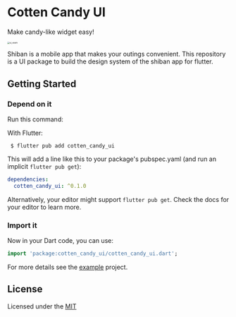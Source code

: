 

# Cotten Candy UI

Make candy-like widget easy!

<img src="C:\src\cotten_candy_ui\exam_image\ui_exam.png" alt="ui_exam" style="zoom:33%;" />



Shiban is a mobile app that makes your outings convenient. This repository is a UI package to build the design system of the shiban app for flutter.

## Getting Started

### Depend on it

Run this command:

With Flutter:

```shell
 $ flutter pub add cotten_candy_ui
```

This will add a line like this to your package's pubspec.yaml (and run an implicit `flutter pub get`):

```yaml
dependencies:
  cotten_candy_ui: ^0.1.0
```

Alternatively, your editor might support `flutter pub get`. Check the docs for your editor to learn more.

### Import it

Now in your Dart code, you can use:

```dart
import 'package:cotten_candy_ui/cotten_candy_ui.dart';
```

For more details see the [example](https://github.com/Team-Kelly/cotten_candy_ui/tree/main/example) project.

## License

Licensed under the [MIT](https://github.com/Team-Kelly/cotten_candy_ui/blob/main/LICENSE)